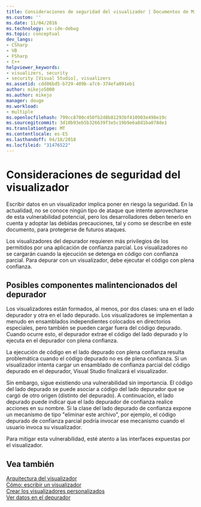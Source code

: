 ```yaml
---
title: Consideraciones de seguridad del visualizador | Documentos de Microsoft
ms.custom: ''
ms.date: 11/04/2016
ms.technology: vs-ide-debug
ms.topic: conceptual
dev_langs:
- CSharp
- VB
- FSharp
- C++
helpviewer_keywords:
- visualizers, security
- security [Visual Studio], visualizers
ms.assetid: cdd86bd5-b729-409b-a7c6-374efa091eb1
author: mikejo5000
ms.author: mikejo
manager: douge
ms.workload:
- multiple
ms.openlocfilehash: 799cc8700c450fb2d8b81293bf410903e498e19c
ms.sourcegitcommit: 3d10b93eb5b326639f3e5c19b9e6a8d1ba078de1
ms.translationtype: MT
ms.contentlocale: es-ES
ms.lasthandoff: 04/18/2018
ms.locfileid: "31476522"
---
```

# <a name="visualizer-security-considerations"></a>Consideraciones de seguridad del visualizador
Escribir datos en un visualizador implica poner en riesgo la seguridad. En la actualidad, no se conoce ningún tipo de ataque que intente aprovecharse de esta vulnerabilidad potencial, pero los desarrolladores deben tenerlo en cuenta y adoptar las debidas precauciones, tal y como se describe en este documento, para protegerse de futuros ataques.  
  
 Los visualizadores del depurador requieren más privilegios de los permitidos por una aplicación de confianza parcial. Los visualizadores no se cargarán cuando la ejecución se detenga en código con confianza parcial. Para depurar con un visualizador, debe ejecutar el código con plena confianza.  
  
## <a name="possible-malicious-debuggee-component"></a>Posibles componentes malintencionados del depurador  
 Los visualizadores están formados, al menos, por dos clases: una en el lado depurador y otra en el lado depurado. Los visualizadores se implementan a menudo en ensamblados independientes colocados en directorios especiales, pero también se pueden cargar fuera del código depurado. Cuando ocurre esto, el depurador extrae el código del lado depurado y lo ejecuta en el depurador con plena confianza.  
  
 La ejecución de código en el lado depurado con plena confianza resulta problemática cuando el código depurado no es de plena confianza. Si un visualizador intenta cargar un ensamblado de confianza parcial del código depurado en el depurador, Visual Studio finalizará el visualizador.  
  
 Sin embargo, sigue existiendo una vulnerabilidad sin importancia. El código del lado depurado se puede asociar a código del lado depurador que se cargó de otro origen (distinto del depurado). A continuación, el lado depurado puede indicar que el lado depurador de confianza realice acciones en su nombre. Si la clase del lado depurado de confianza expone un mecanismo de tipo "eliminar este archivo", por ejemplo, el código depurado de confianza parcial podría invocar ese mecanismo cuando el usuario invoca su visualizador.  
  
 Para mitigar esta vulnerabilidad, esté atento a las interfaces expuestas por el visualizador.  
  
## <a name="see-also"></a>Vea también  
 [Arquitectura del visualizador](../debugger/visualizer-architecture.md)   
 [Cómo: escribir un visualizador](../debugger/how-to-write-a-visualizer.md)   
 [Crear los visualizadores personalizados](../debugger/create-custom-visualizers-of-data.md)   
 [Ver datos en el depurador](../debugger/viewing-data-in-the-debugger.md)
